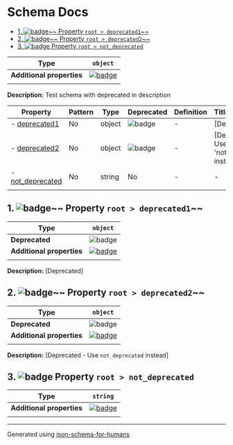# Schema Docs

- [1. ![badge](https://img.shields.io/badge/Optional-yellow)~~ Property `root > deprecated1`~~](#deprecated1)
- [2. ![badge](https://img.shields.io/badge/Optional-yellow)~~ Property `root > deprecated2`~~](#deprecated2)
- [3. ![badge](https://img.shields.io/badge/Optional-yellow) Property `root > not_deprecated`](#not_deprecated)

| Type                      | `object`                                                                                                            |
| ------------------------- | ------------------------------------------------------------------------------------------------------------------- |
| **Additional properties** | [![badge](https://img.shields.io/badge/Any+type-allowed-green)](# "Additional Properties of any type are allowed.") |
|                           |                                                                                                                     |

**Description:** Test schema with deprecated in description

| Property                             | Pattern | Type   | Deprecated                                            | Definition | Title/Description                           |
| ------------------------------------ | ------- | ------ | ----------------------------------------------------- | ---------- | ------------------------------------------- |
| - [deprecated1](#deprecated1 )       | No      | object | ![badge](https://img.shields.io/badge/Deprecated-red) | -          | [Deprecated]                                |
| - [deprecated2](#deprecated2 )       | No      | object | ![badge](https://img.shields.io/badge/Deprecated-red) | -          | [Deprecated - Use 'not_deprecated' instead] |
| - [not_deprecated](#not_deprecated ) | No      | string | No                                                    | -          | -                                           |
|                                      |         |        |                                                       |            |                                             |

## <a name="deprecated1"></a>1. ![badge](https://img.shields.io/badge/Optional-yellow)~~ Property `root > deprecated1`~~

| Type                      | `object`                                                                                                            |
| ------------------------- | ------------------------------------------------------------------------------------------------------------------- |
| **Deprecated**            | ![badge](https://img.shields.io/badge/Deprecated-red)                                                               |
| **Additional properties** | [![badge](https://img.shields.io/badge/Any+type-allowed-green)](# "Additional Properties of any type are allowed.") |
|                           |                                                                                                                     |

**Description:** [Deprecated]

## <a name="deprecated2"></a>2. ![badge](https://img.shields.io/badge/Optional-yellow)~~ Property `root > deprecated2`~~

| Type                      | `object`                                                                                                            |
| ------------------------- | ------------------------------------------------------------------------------------------------------------------- |
| **Deprecated**            | ![badge](https://img.shields.io/badge/Deprecated-red)                                                               |
| **Additional properties** | [![badge](https://img.shields.io/badge/Any+type-allowed-green)](# "Additional Properties of any type are allowed.") |
|                           |                                                                                                                     |

**Description:** [Deprecated - Use `not_deprecated` instead]

## <a name="not_deprecated"></a>3. ![badge](https://img.shields.io/badge/Optional-yellow) Property `root > not_deprecated`

| Type                      | `string`                                                                                                            |
| ------------------------- | ------------------------------------------------------------------------------------------------------------------- |
| **Additional properties** | [![badge](https://img.shields.io/badge/Any+type-allowed-green)](# "Additional Properties of any type are allowed.") |
|                           |                                                                                                                     |

----------------------------------------------------------------------------------------------------------------------------
Generated using [json-schema-for-humans](https://github.com/coveooss/json-schema-for-humans)